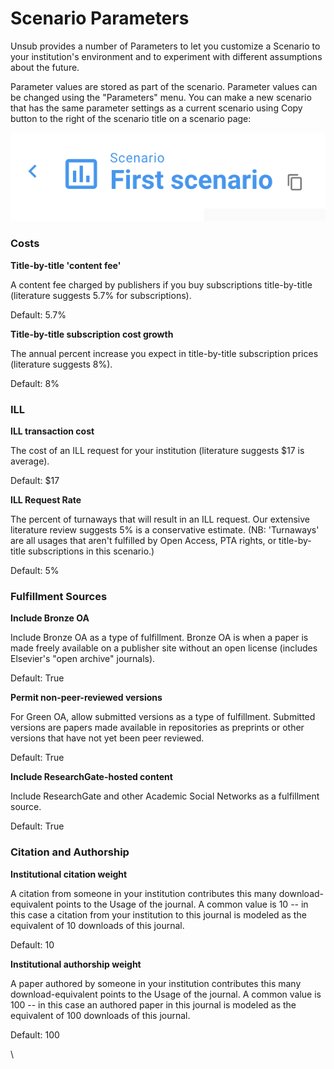 # Scenario Parameters

Unsub provides a number of Parameters to let you customize a Scenario to your institution's environment and to experiment with different assumptions about the future.

Parameter values are stored as part of the scenario. Parameter values can be changed using the "Parameters" menu. You can make a new scenario that has the same parameter settings as a current scenario using Copy button to the right of the scenario title on a scenario page:

![](../../.gitbook/assets/first-scenario.png)

### &#x20;<a href="#h_68ea9b794f" id="h_68ea9b794f"></a>

### Costs <a href="#h_68ea9b794f" id="h_68ea9b794f"></a>

**Title-by-title 'content fee'**

A content fee charged by publishers if you buy subscriptions title-by-title (literature suggests 5.7% for subscriptions).

Default: 5.7%

**Title-by-title subscription cost growth**

The annual percent increase you expect in title-by-title subscription prices (literature suggests 8%).

Default: 8%

### &#x20;<a href="#h_bb1971fa6a" id="h_bb1971fa6a"></a>

### ILL <a href="#h_bb1971fa6a" id="h_bb1971fa6a"></a>

**ILL transaction cost**

The cost of an ILL request for your institution (literature suggests $17 is average).

Default: $17

**ILL Request Rate**

The percent of turnaways that will result in an ILL request. Our extensive literature review suggests 5% is a conservative estimate. (NB: 'Turnaways' are all usages that aren't fulfilled by Open Access, PTA rights, or title-by-title subscriptions in this scenario.)

Default: 5%

### &#x20;<a href="#h_d192405b0b" id="h_d192405b0b"></a>

### Fulfillment Sources <a href="#h_d192405b0b" id="h_d192405b0b"></a>

**Include Bronze OA**

Include Bronze OA as a type of fulfillment. Bronze OA is when a paper is made freely available on a publisher site without an open license (includes Elsevier's "open archive" journals).

Default: True

**Permit non-peer-reviewed versions**

For Green OA, allow submitted versions as a type of fulfillment. Submitted versions are papers made available in repositories as preprints or other versions that have not yet been peer reviewed.

Default: True

**Include ResearchGate-hosted content**

Include ResearchGate and other Academic Social Networks as a fulfillment source.

Default: True

### &#x20;Citation and Authorship

**Institutional citation weight**

A citation from someone in your institution contributes this many download-equivalent points to the Usage of the journal. A common value is 10 -- in this case a citation from your institution to this journal is modeled as the equivalent of 10 downloads of this journal.

Default: 10

**Institutional authorship weight**

A paper authored by someone in your institution contributes this many download-equivalent points to the Usage of the journal. A common value is 100 -- in this case an authored paper in this journal is modeled as the equivalent of 100 downloads of this journal.

Default: 100

\
